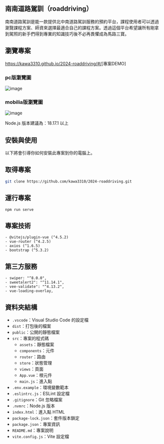 ## 南南道路駕訓（roaddriving）

南南道路駕訓是能一款提供北中南道路駕訓服務的預約平台，課程使用者可以透過瀏覽課程方案、師資來選擇最適合自己的課程方案。透過這個平台希望讓所有剛拿到駕照的新手們得到專業的知識技巧後不必再畏懼成為馬路三寶。

## 瀏覽專案
<https://kawa3310.github.io/2024-roaddriving/#/>[專案DEMO]

### pc版瀏覽圖
![image](https://github.com/kawa3310/2024-roaddriving/blob/main/public/pc%E7%89%88.jpg?raw=true)


### mobilia版瀏覽圖
![image](https://github.com/kawa3310/2024-roaddriving/blob/main/public/mobilia%E7%89%88.jpg?raw=true)



Node.js 版本建議為：18.17.1 以上

## 安裝與使用

以下將會引導你如何安裝此專案到你的電腦上。




## 取得專案

```bash
git clone https://github.com/kawa3310/2024-roaddriving.git
```



## 運行專案
```npm run serve```



## 專案技術

```- vue (^3.3.11)
- @vitejs/plugin-vue (^4.5.2)
- vue-router (^4.2.5)
- axios (^1.6.5)
- bootstrap (^5.3.2)
```


## 第三方服務
```
- swiper: "^8.0.0",
- sweetalert2": "^11.14.1",
- vee-validate": "^4.13.2",
- vue-loading-overlay,
```



## 資料夾結構
- `.vscode`：Visual Studio Code 的設定檔
- `dist`：打包後的檔案
- `public`：公開的靜態檔案
- `src`：專案的程式碼
  - `assets`：靜態檔案
  - `components`：元件
  - `router`：路由
  - `store`：狀態管理
  - `views`：頁面
  - `App.vue`：根元件
  - `main.js`：進入點
- `.env.example`：環境變數範本
- `.eslintrc.js`：ESLint 設定檔
- `.gitignore`：Git 忽略檔案
- `.nvmrc`：Node.js 版本
- `index.html`：進入點 HTML
- `package-lock.json`：套件版本鎖定
- `package.json`：專案資訊
- `README.md`：專案說明
- `vite.config.js`：Vite 設定檔

